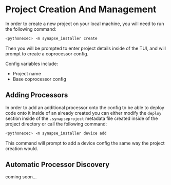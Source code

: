 # Project Creation And Management

In order to create a new project on your local machine, you will need to run the following command:

```bash
<pythonexec> -m synapse_installer create
```

Then you will be prompted to enter project details inside of the TUI, and will prompt to create a coprocessor config.

Config variables include:

* Project name
* Base coprocessor config

## Adding Processors

In order to add an additional processor onto the config to be able to deploy code onto it inside of an already created you can either modify the `deploy` section inside of the `.synapseproject` metadata file created inside of the project directory or call the following command:

```bash
<pythonexec> -m synapse_installer device add
```

This command will prompt to add a device config the same way the project creation would.

## Automatic Processor Discovery

coming soon...
